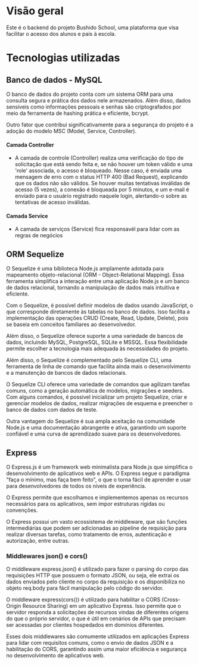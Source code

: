 # Visão geral
Este é o backend do projeto Bushido School, uma plataforma que visa facilitar o acesso dos alunos e pais à escola.
# Tecnologias utilizadas
## Banco de dados - MySQL
O banco de dados do projeto conta com um sistema ORM para uma consulta segura e prática dos dados nele armazenados. Além disso, dados sensíveis como informações pessoais e senhas são criptografados por meio da ferramenta de hashing prática e eficiente, bcrypt.

Outro fator que contribui significativamente para a segurança do projeto é a adoção do modelo MSC (Model, Service, Controller).

#### Camada Controller
 - A camada de controle (Controller) realiza uma verificação do tipo de solicitação que está sendo feita e, se não houver um token válido e uma 'role' associada, o acesso é bloqueado. Nesse caso, é enviada uma mensagem de erro com o status HTTP 400 (Bad Request), explicando que os dados não são válidos. Se houver muitas tentativas inválidas de acesso (5 vezes), a conexão é bloqueada por 5 minutos, e um e-mail é enviado para o usuário registrado naquele login, alertando-o sobre as tentativas de acesso inválidas.

#### Camada Service
- A camada de serviços (Service) fica responsavél para lidar com as regras de negócios

## ORM Sequelize
O Sequelize é uma biblioteca Node.js amplamente adotada para mapeamento objeto-relacional (ORM - Object-Relational Mapping). Essa ferramenta simplifica a interação entre uma aplicação Node.js e um banco de dados relacional, tornando a manipulação de dados mais intuitiva e eficiente.

Com o Sequelize, é possível definir modelos de dados usando JavaScript, o que corresponde diretamente às tabelas no banco de dados. Isso facilita a implementação das operações CRUD (Create, Read, Update, Delete), pois se baseia em conceitos familiares ao desenvolvedor.

Além disso, o Sequelize oferece suporte a uma variedade de bancos de dados, incluindo MySQL, PostgreSQL, SQLite e MSSQL. Essa flexibilidade permite escolher a tecnologia mais adequada às necessidades do projeto.

Além disso, o Sequelize é complementado pelo Sequelize CLI, uma ferramenta de linha de comando que facilita ainda mais o desenvolvimento e a manutenção de bancos de dados relacionais.

O Sequelize CLI oferece uma variedade de comandos que agilizam tarefas comuns, como a geração automática de modelos, migrações e seeders. Com alguns comandos, é possivel inicializar um projeto Sequelize, criar e gerenciar modelos de dados, realizar migrações de esquema e preencher o banco de dados com dados de teste.

Outra vantagem do Sequelize é sua ampla aceitação na comunidade Node.js e uma documentação abrangente e ativa, garantindo um suporte confiável e uma curva de aprendizado suave para os desenvolvedores.

## Express
O Express.js é um framework web minimalista para Node.js que simplifica o desenvolvimento de aplicativos web e APIs.
O Express segue o paradigma "faça o mínimo, mas faça bem feito", o que o torna fácil de aprender e usar para desenvolvedores de todos os níveis de experiência.

O Express permite que escolhamos e implementemos apenas os recursos necessários para os aplicativos, sem impor estruturas rígidas ou convenções.

O Express possui um vasto ecossistema de middleware, que são funções intermediárias que podem ser adicionadas ao pipeline de requisição para realizar diversas tarefas, como tratamento de erros, autenticação e autorização, entre outras.

### Middlewares json() e cors()
O middleware express.json() é utilizado para fazer o parsing do corpo das requisições HTTP que possuem o formato JSON, ou seja, ele extrai os dados enviados pelo cliente no corpo da requisição e os disponibiliza no objeto req.body para fácil manipulação pelo código do servidor.

O middleware express(cors()) é utilizado para habilitar o CORS (Cross-Origin Resource Sharing) em um aplicativo Express. Isso permite que o servidor responda a solicitações de recursos vindas de diferentes origens do que o próprio servidor, o que é útil em cenários de APIs que precisam ser acessadas por clientes hospedados em domínios diferentes.

Esses dois middlewares são comumente utilizados em aplicações Express para lidar com requisitos comuns, como o envio de dados JSON e a habilitação do CORS, garantindo assim uma maior eficiência e segurança no desenvolvimento de aplicativos web.
